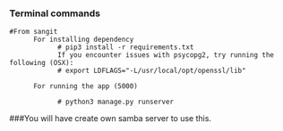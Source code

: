 ### Terminal commands
    #From sangit
          For installing dependency  
                # pip3 install -r requirements.txt
                If you encounter issues with psycopg2, try running the following (OSX):
                # export LDFLAGS="-L/usr/local/opt/openssl/lib"
   
          For running the app (5000)
          
                # python3 manage.py runserver



###You will have create own samba server to use this.
                
        
